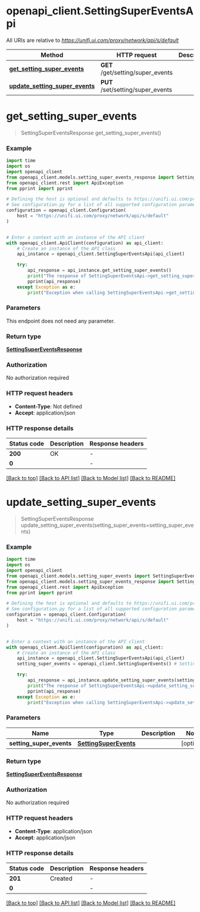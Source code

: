 # openapi_client.SettingSuperEventsApi

All URIs are relative to *https://unifi.ui.com/proxy/network/api/s/default*

Method | HTTP request | Description
------------- | ------------- | -------------
[**get_setting_super_events**](SettingSuperEventsApi.md#get_setting_super_events) | **GET** /get/setting/super_events | 
[**update_setting_super_events**](SettingSuperEventsApi.md#update_setting_super_events) | **PUT** /set/setting/super_events | 


# **get_setting_super_events**
> SettingSuperEventsResponse get_setting_super_events()



### Example


```python
import time
import os
import openapi_client
from openapi_client.models.setting_super_events_response import SettingSuperEventsResponse
from openapi_client.rest import ApiException
from pprint import pprint

# Defining the host is optional and defaults to https://unifi.ui.com/proxy/network/api/s/default
# See configuration.py for a list of all supported configuration parameters.
configuration = openapi_client.Configuration(
    host = "https://unifi.ui.com/proxy/network/api/s/default"
)


# Enter a context with an instance of the API client
with openapi_client.ApiClient(configuration) as api_client:
    # Create an instance of the API class
    api_instance = openapi_client.SettingSuperEventsApi(api_client)

    try:
        api_response = api_instance.get_setting_super_events()
        print("The response of SettingSuperEventsApi->get_setting_super_events:\n")
        pprint(api_response)
    except Exception as e:
        print("Exception when calling SettingSuperEventsApi->get_setting_super_events: %s\n" % e)
```



### Parameters

This endpoint does not need any parameter.

### Return type

[**SettingSuperEventsResponse**](SettingSuperEventsResponse.md)

### Authorization

No authorization required

### HTTP request headers

 - **Content-Type**: Not defined
 - **Accept**: application/json

### HTTP response details

| Status code | Description | Response headers |
|-------------|-------------|------------------|
**200** | OK |  -  |
**0** |  |  -  |

[[Back to top]](#) [[Back to API list]](../README.md#documentation-for-api-endpoints) [[Back to Model list]](../README.md#documentation-for-models) [[Back to README]](../README.md)

# **update_setting_super_events**
> SettingSuperEventsResponse update_setting_super_events(setting_super_events=setting_super_events)



### Example


```python
import time
import os
import openapi_client
from openapi_client.models.setting_super_events import SettingSuperEvents
from openapi_client.models.setting_super_events_response import SettingSuperEventsResponse
from openapi_client.rest import ApiException
from pprint import pprint

# Defining the host is optional and defaults to https://unifi.ui.com/proxy/network/api/s/default
# See configuration.py for a list of all supported configuration parameters.
configuration = openapi_client.Configuration(
    host = "https://unifi.ui.com/proxy/network/api/s/default"
)


# Enter a context with an instance of the API client
with openapi_client.ApiClient(configuration) as api_client:
    # Create an instance of the API class
    api_instance = openapi_client.SettingSuperEventsApi(api_client)
    setting_super_events = openapi_client.SettingSuperEvents() # SettingSuperEvents |  (optional)

    try:
        api_response = api_instance.update_setting_super_events(setting_super_events=setting_super_events)
        print("The response of SettingSuperEventsApi->update_setting_super_events:\n")
        pprint(api_response)
    except Exception as e:
        print("Exception when calling SettingSuperEventsApi->update_setting_super_events: %s\n" % e)
```



### Parameters


Name | Type | Description  | Notes
------------- | ------------- | ------------- | -------------
 **setting_super_events** | [**SettingSuperEvents**](SettingSuperEvents.md)|  | [optional] 

### Return type

[**SettingSuperEventsResponse**](SettingSuperEventsResponse.md)

### Authorization

No authorization required

### HTTP request headers

 - **Content-Type**: application/json
 - **Accept**: application/json

### HTTP response details

| Status code | Description | Response headers |
|-------------|-------------|------------------|
**201** | Created |  -  |
**0** |  |  -  |

[[Back to top]](#) [[Back to API list]](../README.md#documentation-for-api-endpoints) [[Back to Model list]](../README.md#documentation-for-models) [[Back to README]](../README.md)

